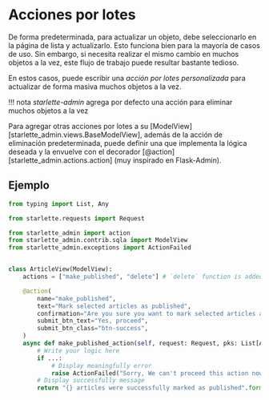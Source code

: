 # Acciones por lotes

De forma predeterminada, para actualizar un objeto, debe seleccionarlo en la página de lista y actualizarlo. Esto funciona bien para la mayoría de casos de uso. Sin embargo, si necesita realizar el mismo cambio en muchos objetos a la vez, este flujo de trabajo puede resultar bastante tedioso.

En estos casos, puede escribir una *acción por lotes personalizada* para actualizar de forma masiva muchos objetos a la vez.

!!! nota
    *starlette-admin* agrega por defecto una acción para eliminar muchos objetos a la vez

Para agregar otras acciones por lotes a su [ModelView][starlette_admin.views.BaseModelView], además de la acción de eliminación predeterminada, puede definir una que implementa la lógica deseada y la envuelve con el decorador [@action][starlette_admin.actions.action] (muy inspirado en Flask-Admin).

## Ejemplo
```python
from typing import List, Any

from starlette.requests import Request

from starlette_admin import action
from starlette_admin.contrib.sqla import ModelView
from starlette_admin.exceptions import ActionFailed


class ArticleView(ModelView):
    actions = ["make_published", "delete"] # `delete` function is added by default

    @action(
        name="make_published",
        text="Mark selected articles as published",
        confirmation="Are you sure you want to mark selected articles as published ?",
        submit_btn_text="Yes, proceed",
        submit_btn_class="btn-success",
    )
    async def make_published_action(self, request: Request, pks: List[Any]) -> str:
        # Write your logic here
        if ...:
            # Display meaningfully error
            raise ActionFailed("Sorry, We can't proceed this action now.")
        # Display successfully message
        return "{} articles were successfully marked as published".format(len(pks))
```
